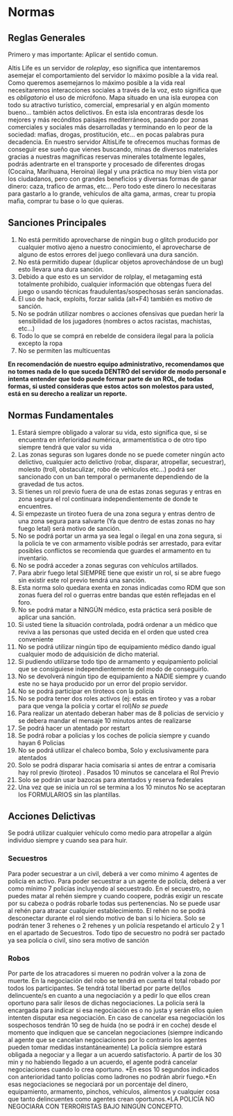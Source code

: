 Normas
================================================================================

Reglas Generales
--------------------------------------------------------------------------------

Primero y mas importante: Aplicar el sentido comun.

Altis Life es un servidor de *roleplay*,
eso significa que intentaremos asemejar el comportamiento del servidor lo máximo
posible a la vida real.
Como queremos asemejarnos lo máximo posible a la vida real necesitaremos
interacciones sociales a través de la voz, esto significa que es *obligatorio* el
uso de micrófono.
Mapa situado en una isla europea con todo su atractivo turístico, comercial,
empresarial y en algún momento bueno... también actos delictivos.
En esta isla encontraras desde los mejores y más recónditos paisajes
mediterráneos, pasando por zonas comerciales y sociales más desarrolladas y
terminando en lo peor de la sociedad: mafias, drogas, prostitución, etc...
en pocas palabras pura decadencia.
En nuestro servidor AltisLife te ofrecemos muchas formas de conseguir ese sueño
que vienes buscando, minas de diversos materiales gracias a nuestras magnificas
reservas minerales totalmente legales, podrás adentrarte en el transporte y
procesado de diferentes drogas (Cocaína, Marihuana, Heroína) ilegal y una
práctica no muy bien vista por los ciudadanos, pero con grandes beneficios y
diversas formas de ganar dinero: caza, trafico de armas, etc...
Pero todo este dinero lo necesitaras para gastarlo a lo grande, vehículos de
alta gama, armas, crear tu propia mafia, comprar tu base o lo que quieras.

Sanciones Principales
--------------------------------------------------------------------------------

1. No está permitido aprovecharse de ningún bug o glitch producido por cualquier
	motivo ajeno a nuestro conocimiento, el aprovecharse de alguno de estos
	errores del juego conllevará una dura sanción.
2. No está permitido dupear (duplicar objetos aprovechándose de un bug) esto
	llevara una dura sanción.
3. Debido a que esto es un servidor de rolplay,
	el metagaming está totalmente prohibido,
	cualquier información que obtengas fuera del juego o usando técnicas
	fraudulentas/sospechosas serán sancionadas.
4. El uso de hack, exploits, forzar salida (alt+F4) también es motivo de sanción.
5. No se podrán utilizar nombres o acciones ofensivas que puedan herir la
	sensibilidad de los jugadores (nombres o actos racistas, machistas, etc...)
6. Todo lo que se comprá en rebelde de considera ilegal para la policía excepto
	la ropa 
7. No se permiten las multicuentas

**En recomendación de nuestro equipo administrativo, recomendamos que no tomes
nada de lo que suceda DENTRO del servidor de modo personal e intenta entender
que todo puede formar parte de un ROL, de todas formas, si usted consideras
que estos actos son molestos para usted, está en su derecho a realizar un
reporte.**


Normas Fundamentales
--------------------------------------------------------------------------------

01. Estará siempre obligado a valorar su vida, esto significa que,
	si se encuentra en inferioridad numérica, armamentística o de otro tipo
	siempre tendrá que valor su vida
02. Las zonas seguras son lugares donde no se puede cometer ningún acto
	delictivo, cualquier acto delictivo (robar, disparar, atropellar, secuestrar),
	molesto (troll, obstaculizar, robo de vehículos etc...) podrá ser sancionado
	con un ban temporal o permanente dependiendo de la gravedad de tus actos.
03. Si tienes un rol previo fuera de una de estas zonas seguras y entras en zona
	segura el rol continuara independientemente de donde te encuentres.
04. Si empezaste un tiroteo fuera de una zona segura y entras dentro de una zona
	segura para salvarte (Ya que dentro de estas zonas no hay fuego letal) será
	motivo de sanción.
05. No se podrá portar un arma ya sea legal o ilegal en una zona segura, si la
	policía te ve con armamento visible podrás ser arrestado, para evitar
	posibles conflictos se recomienda que guardes el armamento en tu inventario.
06. No se podrá acceder a zonas seguras con vehículos artillados.
07. Para abrir fuego letal SIEMPRE tiene que existir un rol, si se abre fuego
	sin existir este rol previo tendrá una sanción.
08. Esta norma solo quedara exenta en zonas indicadas como RDM que son zonas
	fuera del rol o guerras entre bandas que estén reflejadas en el foro.
09. No se podrá matar a NINGÚN médico, esta práctica será posible de aplicar
	una sanción.
10. Si usted tiene la situación controlada, podrá ordenar a un médico que reviva
	a las personas que usted decida en el orden que usted crea conveniente
11. No se podrá utilizar ningún tipo de equipamiento médico dando igual
	cualquier modo de adquisición de dicho material.
12. Si pudiendo utilizarse todo tipo de armamento y equipamiento policial que
	se consiguiese independientemente del modo de conseguirlo.
13. No se devolverá ningún tipo de equipamiento a NADIE siempre y cuando este
	no se haya producido por un error del propio servidor.
14. No se podrá participar en tiroteos con la policía
15. No se podra tener dos roles activos (ej: estas en tiroteo y vas a robar para
	que venga la policia y cortar el rol)*No se puede*
16. Para realizar un atentado deberan haber mas de 8 policias de servicio y se
	debera mandar el mensaje 10 minutos antes de realizarse 
17. Se podrá hacer un atentado por restart
18. Se podrá robar a policias y los coches de policia siempre y cuando hayan 6
	Policias
19. No se podrá utilizar el chaleco bomba, Solo y exclusivamente para atentados
20. Solo se podrá disparar hacia comisaria si antes de entrar a comisaria hay
	rol previo (tiroteo) . Pasados 10 minutos se cancelara el Rol Previo
21. Solo se podrán usar bazocas para atentados y reserva federales
22. Una vez que se inicia un rol se termina a los 10 minutos No se aceptaran
	los FORMULARIOS sin las plantillas.


Acciones Delictivas
--------------------------------------------------------------------------------

Se podrá utilizar cualquier vehículo como medio para atropellar a algún
individuo siempre y cuando sea para huir.

### Secuestros

Para poder secuestrar a un civil, deberá a ver como mínimo 4 agentes de policía
en activo.
Para poder secuestrar a un agente de policía, deberá a ver como mínimo 7
policías incluyendo al secuestrado.
En el secuestro, no puedes matar al rehén siempre y cuando coopere, podrás
exigir un rescate por su cabeza o podrás robarle todas sus pertenencias.
No se puede usar al rehén para atracar cualquier establecimiento.
El rehén no se podrá desconectar durante el rol siendo motivo de ban si lo
hiciera.
Solo se podrán tener 3 rehenes o 2 rehenes y un policía respetando el articulo
2 y 1 en el apartado de Secuestros. Todo tipo de secuestro no podrá ser pactado
ya sea policía o civil, sino sera motivo de sanción


### Robos

Por parte de los atracadores si mueren no podrán volver a la zona de muerte.
En la negociación del robo se tendrá en cuenta el total robado por todos los participantes.
Se tendrá total libertad por parte del/los delincuente/s en cuanto a una negociación y a pedir lo que ellos crean oportuno para salir ilesos de dichas negociaciones.
La policía será la encargada para indicar si esa negociación es o no justa y serán ellos quien intenten disputar esa negociación.
En caso de cancelar esa negociación los sospechosos tendrán 10 seg de huida (no se podrá ir en coche) desde el momento que indiquen que se cancelan negociaciones (siempre indicando al agente que se cancelan negociaciones por lo contrario los agentes pueden tomar medidas instantáneamente)
La policía siempre estará obligada a negociar y a llegar a un acuerdo satisfactorio.
A partir de los 30 min y no habiendo llegado a un acuerdo, el agente podrá cancelar negociaciones cuando lo crea oportuno. *En esos 10 segundos indicados con anterioridad tanto policías como ladrones no podrán abrir fuego.*En esas negociaciones se negociará por un porcentaje del dinero, equipamiento, armamento, pinchos, vehículos, alimentos y cualquier cosa que tanto delincuentes como agentes crean oportunos.*LA POLICÍA NO NEGOCIARA CON TERRORISTAS BAJO NINGÚN CONCEPTO.
